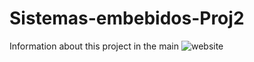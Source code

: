 # Sistemas-embebidos-Proj2
 
Information about this project in the main ![website](https://egse.afonsomuralha.tech/)
